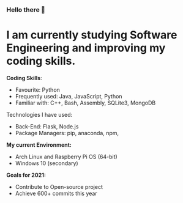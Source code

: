 ### Hello there 👋

# I am currently studying Software Engineering and improving my coding skills.


**Coding Skills**:
- Favourite: Python
- Frequently used: Java, JavaScript, Python
- Familiar with: C++, Bash, Assembly, SQLite3, MongoDB

Technologies I have used:
- Back-End: Flask, Node.js
- Package Managers: pip, anaconda, npm, 

**My current Environment:**
- Arch Linux and Raspberry Pi OS (64-bit)
- Windows 10 (secondary)

**Goals for 2021:**
- Contribute to Open-source project
- Achieve 600+ commits this year
